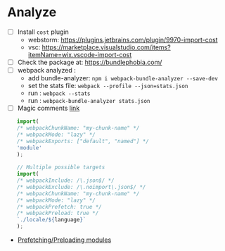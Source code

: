 # Analyze

- [ ] Install `cost` plugin
    - webstorm: https://plugins.jetbrains.com/plugin/9970-import-cost
    - vsc: https://marketplace.visualstudio.com/items?itemName=wix.vscode-import-cost
- [ ] Check the package at:  https://bundlephobia.com/
- [ ] webpack analyzed :
    - add bundle-analyzer: `npm i webpack-bundle-analyzer --save-dev`
    - set the stats file: `webpack --profile --json=stats.json`
    - run : `webpack --stats`
    - run : `webpack-bundle-analyzer stats.json`
- [ ]  Magic comments [link](https://webpack.js.org/api/module-methods/#magic-comments)
```typescript
   import(
   /* webpackChunkName: "my-chunk-name" */
   /* webpackMode: "lazy" */
   /* webpackExports: ["default", "named"] */
   'module'
   );
            
   // Multiple possible targets
   import(
   /* webpackInclude: /\.json$/ */
   /* webpackExclude: /\.noimport\.json$/ */
   /* webpackChunkName: "my-chunk-name" */
   /* webpackMode: "lazy" */
   /* webpackPrefetch: true */
   /* webpackPreload: true */
   `./locale/${language}`
   );
```
  - [Prefetching/Preloading modules](https://webpack.js.org/guides/code-splitting/#prefetchingpreloading-modules) 
